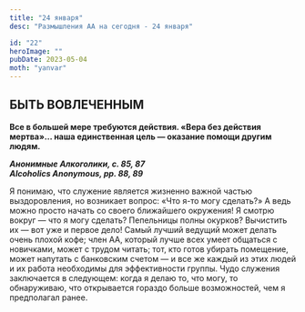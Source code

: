 ```yaml
---
title: "24 января"
desc: "Размышления АА на сегодня - 24 января"

id: "22"
heroImage: ""
pubDate: 2023-05-04
moth: "yanvar"
---
```


## БЫТЬ ВОВЛЕЧЕННЫМ

**Все в большей мере требуются действия. «Вера без действия мертва»… наша
единственная цель — оказание помощи другим людям.**

**_Анонимные Алкоголики, с. 85, 87  
Alcoholics Anonymous, pp. 88, 89_**

Я понимаю, что служение является жизненно важной частью выздоровления, но
возникает вопрос: «Что я-то могу сделать?» А ведь можно просто начать со
своего ближайшего окружения! Я смотрю вокруг — что я могу сделать? Пепельницы
полны окурков? Вычистить их — вот уже и первое дело! Самый лучший ведущий
может делать очень плохой кофе; член АА, который лучше всех умеет общаться с
новичками, может с трудом читать; тот, кто готов убирать помещение, может
напутать с банковским счетом — и все же каждый из этих людей и их работа
необходимы для эффективности группы. Чудо служения заключается в следующем:
когда я делаю то, что могу, то обнаруживаю, что открывается гораздо больше
возможностей, чем я предполагал ранее.
